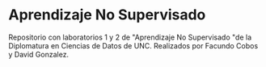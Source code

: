 # Aprendizaje No Supervisado
Repositorio con laboratorios 1 y 2 de "Aprendizaje No Supervisado "de la Diplomatura en Ciencias de Datos de UNC.
Realizados por Facundo Cobos y David Gonzalez.
